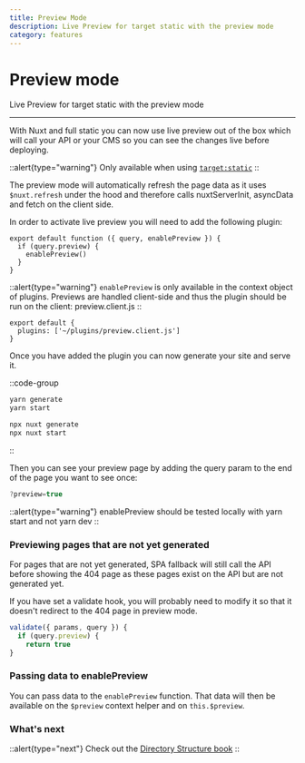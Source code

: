 ```yaml
---
title: Preview Mode
description: Live Preview for target static with the preview mode
category: features
---
```

# Preview mode

Live Preview for target static with the preview mode

---
With Nuxt and full static you can now use live preview out of the box which will call your API or your CMS so you can see the changes live before deploying.

::alert{type="warning"}
Only available when using [`target:static`](/___documentation___features/deployment-targets#static-hosting)
::

The preview mode will automatically refresh the page data as it uses `$nuxt.refresh` under the hood and therefore calls nuxtServerInit, asyncData and fetch on the client side.

In order to activate live preview you will need to add the following plugin:

```js{}[plugins/preview.client.js]
export default function ({ query, enablePreview }) {
  if (query.preview) {
    enablePreview()
  }
}
```

::alert{type="warning"}
`enablePreview` is only available in the context object of plugins. Previews are handled client-side and
thus the plugin should be run on the client: preview.client.js
::

```js{}[nuxt.config.js]
export default {
  plugins: ['~/plugins/preview.client.js']
}
```

Once you have added the plugin you can now generate your site and serve it.

::code-group
```bash [Yarn]
yarn generate
yarn start
```
```bash [NPX]
npx nuxt generate
npx nuxt start
```
::

Then you can see your preview page by adding the query param to the end of the page you want to see once:

```js
?preview=true
```

::alert{type="warning"}
enablePreview should be tested locally with yarn start and not yarn
dev
::

### Previewing pages that are not yet generated

For pages that are not yet generated, SPA fallback will still call the API before showing the 404 page as these pages exist on the API but are not generated yet.

If you have set a validate hook, you will probably need to modify it so that it doesn't redirect to the 404 page in preview mode.

```js
validate({ params, query }) {
  if (query.preview) {
    return true
}
```

### Passing data to enablePreview

You can pass data to the `enablePreview` function. That data will then be available on the `$preview` context helper and on `this.$preview`.

### What's next

::alert{type="next"}
Check out the [Directory Structure book](/___documentation___directory-structure/nuxt)
::
